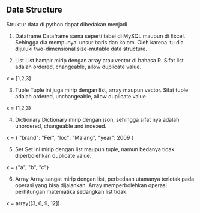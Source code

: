 ## Data Structure

Struktur data di python dapat dibedakan menjadi

1. Dataframe
Dataframe sama seperti tabel di MySQL maupun di Excel. Sehingga dia mempunyai unsur baris dan kolom. Oleh karena itu dia dijuluki two-dimensional size-mutable data structure.

2. List
List hampir mirip dengan array atau vector di bahasa R. Sifat list adalah ordered, changeable, allow duplicate value. <br/>

x = [1,2,3]

3. Tuple
Tuple ini juga mirip dengan list, array maupun vector. Sifat tuple adalah ordered, unchangeable, allow duplicate value. <br/>

x = (1,2,3)

4. Dictionary
Dictionary mirip dengan json, sehingga sifat nya adalah unordered, changeable and indexed. <br/>

x = { "brand": "Fer", "loc": "Malang", "year": 2009 }

5. Set
Set ini mirip dengan list maupun tuple, namun bedanya tidak diperbolehkan duplicate value. <br/>

x = {"a", "b", "c"}

6. Array
Array sangat mirip dengan list, perbedaan utamanya terletak pada operasi yang bisa dijalankan. Array memperbolehkan operasi perhitungan matematika sedangkan list tidak. <br/>

x = array([3, 6, 9, 12])
